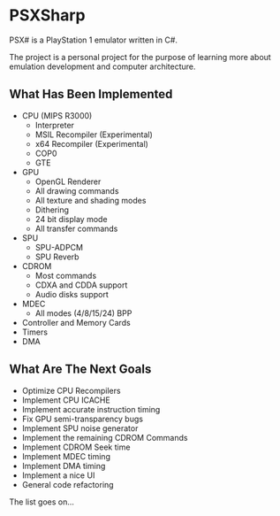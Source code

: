# PSXSharp

PSX# is a PlayStation 1 emulator written in C#.

The project is a personal project for the purpose of learning more about emulation development and computer architecture.

## What Has Been Implemented

- CPU (MIPS R3000)
  - Interpreter
  - MSIL Recompiler (Experimental)
  - x64 Recompiler (Experimental)
  - COP0 
  - GTE
- GPU
  - OpenGL Renderer
  - All drawing commands
  - All texture and shading modes
  - Dithering
  - 24 bit display mode 
  - All transfer commands
- SPU
  - SPU-ADPCM
  - SPU Reverb
- CDROM
  - Most commands
  - CDXA and CDDA support
  - Audio disks support
- MDEC
  - All modes (4/8/15/24) BPP
- Controller and Memory Cards
- Timers
- DMA

## What Are The Next Goals 
- Optimize CPU Recompilers
- Implement CPU ICACHE
- Implement accurate instruction timing
- Fix GPU semi-transparency bugs
- Implement SPU noise generator 
- Implement the remaining CDROM Commands
- Implement CDROM Seek time
- Implement MDEC timing
- Implement DMA timing
- Implement a nice UI
- General code refactoring

The list goes on...




